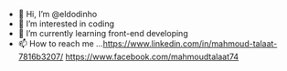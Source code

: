 - 👋 Hi, I’m @eldodinho
- 👀 I’m interested in coding
- 🌱 I’m currently learning front-end developing
- 📫 How to reach me ...https://www.linkedin.com/in/mahmoud-talaat-7816b3207/
                         https://www.facebook.com/mahmoudtalaat74
